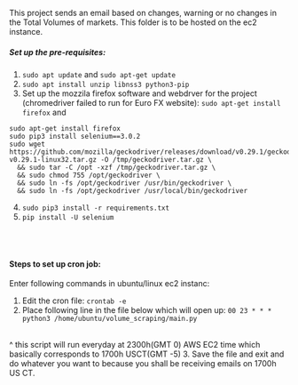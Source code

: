 This project sends an email based on changes, warning or no changes in the Total Volumes of markets.
This folder is to be hosted on the ec2 instance. 

##### Set up the pre-requisites:
1. `sudo apt update` and `sudo apt-get update`
2. `sudo apt install unzip libnss3 python3-pip`
3. Set up the mozzila firefox software and webdrver for the project (chromedriver failed to run for Euro FX website):
`sudo apt-get install firefox`
and
```
sudo apt-get install firefox
sudo pip3 install selenium==3.0.2
sudo wget https://github.com/mozilla/geckodriver/releases/download/v0.29.1/geckodriver-v0.29.1-linux32.tar.gz -O /tmp/geckodriver.tar.gz \
  && sudo tar -C /opt -xzf /tmp/geckodriver.tar.gz \
  && sudo chmod 755 /opt/geckodriver \
  && sudo ln -fs /opt/geckodriver /usr/bin/geckodriver \
  && sudo ln -fs /opt/geckodriver /usr/local/bin/geckodriver
```
4. `sudo pip3 install -r requirements.txt`
5. `pip install -U selenium`	

<br> <br>

#### Steps to set up cron job:
Enter following commands in ubuntu/linux ec2 instanc:
1. Edit the cron file: `crontab -e`
2. Place following line in the file below which will open up: `00 23 * * * python3 /home/ubuntu/volume_scraping/main.py`
<br>
^ this script will run everyday at 2300h(GMT 0) AWS EC2 time which basically corresponds to 1700h USCT(GMT -5)
3. Save the file and exit and do whatever you want to because you shall be receiving emails on 1700h US CT.